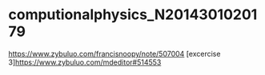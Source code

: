 # computionalphysics_N2014301020179

https://www.zybuluo.com/francisnoopy/note/507004
 [excercise 3]https://www.zybuluo.com/mdeditor#514553

